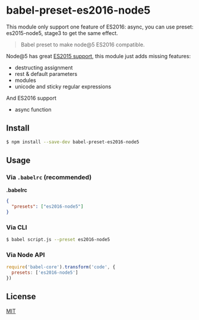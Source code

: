 # babel-preset-es2016-node5

This module only support one feature of ES2016: async, you can use preset: es2015-node5, stage3 to get the same effect.

> Babel preset to make node@5 ES2016 compatible.

Node@5 has great [ES2015 support](https://nodejs.org/en/docs/es6/),
this module just adds missing features:
- destructing assignment
- rest & default parameters
- modules
- unicode and sticky regular expressions

And ES2016 support
- async function

## Install

```sh
$ npm install --save-dev babel-preset-es2016-node5
```

## Usage

### Via `.babelrc` (recommended)

**.babelrc**

```json
{
  "presets": ["es2016-node5"]
}
```

### Via CLI

```sh
$ babel script.js --preset es2016-node5
```

### Via Node API

```javascript
require('babel-core').transform('code', {
  presets: ['es2016-node5']
})
```

## License

[MIT](./LICENSE)
